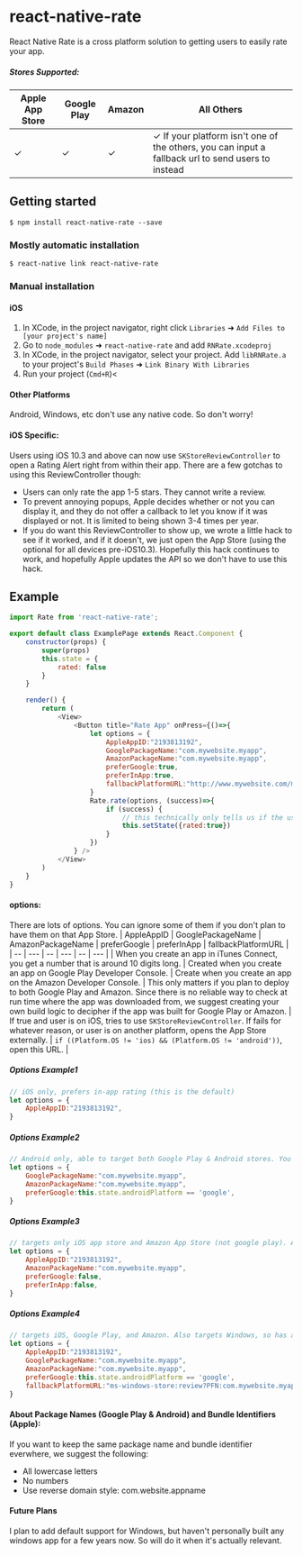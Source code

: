 
# react-native-rate
React Native Rate is a cross platform solution to getting users to easily rate your app.

##### Stores Supported:
| Apple App Store | Google Play | Amazon | All Others |
| --------------- | ----------- | ------ | ---------- |
| ✓              |        ✓    |   ✓    |  ✓ If      your platform isn't one of the others, you can input a fallback url to send users to instead    |

## Getting started

`$ npm install react-native-rate --save`

### Mostly automatic installation

`$ react-native link react-native-rate`

### Manual installation
#### iOS

1. In XCode, in the project navigator, right click `Libraries` ➜ `Add Files to [your project's name]`
2. Go to `node_modules` ➜ `react-native-rate` and add `RNRate.xcodeproj`
3. In XCode, in the project navigator, select your project. Add `libRNRate.a` to your project's `Build Phases` ➜ `Link Binary With Libraries`
4. Run your project (`Cmd+R`)<

#### Other Platforms
Android, Windows, etc don't use any native code. So don't worry!

#### iOS Specific:

Users using iOS 10.3 and above can now use `SKStoreReviewController` to open a Rating Alert right from within their app. There are a few gotchas to using this ReviewController though:
- Users can only rate the app 1-5 stars. They cannot write a review.
- To prevent annoying popups, Apple decides whether or not you can display it, and they do not offer a callback to let you know if it was displayed or not. It is limited to being shown 3-4 times per year.
- If you do want this ReviewController to show up, we wrote a little hack to see if it worked, and if it doesn't, we just open the App Store (using the optional for all devices pre-iOS10.3). Hopefully this hack continues to work, and hopefully Apple updates the API so we don't have to use this hack.

## Example
```javascript
import Rate from 'react-native-rate';

export default class ExamplePage extends React.Component {
    constructor(props) {
        super(props)
        this.state = {
            rated: false
        }
    }

    render() {
        return (
            <View>
                <Button title="Rate App" onPress={()=>{
                    let options = {
                        AppleAppID:"2193813192",
                        GooglePackageName:"com.mywebsite.myapp",
                        AmazonPackageName:"com.mywebsite.myapp",
                        preferGoogle:true,
                        preferInApp:true,
                        fallbackPlatformURL:"http://www.mywebsite.com/myapp.html",
                    }
                    Rate.rate(options, (success)=>{
                        if (success) {
                            // this technically only tells us if the user successfully went to the Review Page. Whether they actually did anything, we do not know.
                            this.setState({rated:true})
                        }
                    })
                } />
            </View>
        )
    }
}
```

#### options:
There are lots of options. You can ignore some of them if you don't plan to have them on that App Store. 
| AppleAppID | GooglePackageName | AmazonPackageName | preferGoogle | preferInApp | fallbackPlatformURL |
| -- | --- | -- | --- | -- | --- |
| When you create an app in iTunes Connect, you get a number that is around 10 digits long. | Created when you create an app on Google Play Developer Console. | Create when you create an app on the Amazon Developer Console. | This only matters if you plan to deploy to both Google Play and Amazon. Since there is no reliable way to check at run time where the app was downloaded from, we suggest creating your own build logic to decipher if the app was built for Google Play or Amazon. | If true and user is on iOS, tries to use `SKStoreReviewController`. If fails for whatever reason, or user is on another platform, opens the App Store externally. | `if ((Platform.OS != 'ios) && (Platform.OS != 'android'))`, open this URL. |


##### Options Example1
```javascript
// iOS only, prefers in-app rating (this is the default)
let options = {
    AppleAppID:"2193813192",
}
````

##### Options Example2
```javascript
// Android only, able to target both Google Play & Android stores. You have to write custom build code to find out if the build was for the Amazon App Store, or Google Play
let options = {
    GooglePackageName:"com.mywebsite.myapp",
    AmazonPackageName:"com.mywebsite.myapp",
    preferGoogle:this.state.androidPlatform == 'google',
}
```

##### Options Example3
```javascript
// targets only iOS app store and Amazon App Store (not google play). Also, on iOS, doesn't open SKStoreReviewController. 
let options = {
    AppleAppID:"2193813192",
    AmazonPackageName:"com.mywebsite.myapp",
    preferGoogle:false,
    preferInApp:false,
}
````

##### Options Example4
```javascript
// targets iOS, Google Play, and Amazon. Also targets Windows, so has a specific URL if Platform isn't ios or android. Like example 2, custom build tools are used to check if built for Google Play or Amazon. Prefers inapp rating for iOS.
let options = {
    AppleAppID:"2193813192",
    GooglePackageName:"com.mywebsite.myapp",
    AmazonPackageName:"com.mywebsite.myapp",
    preferGoogle:this.state.androidPlatform == 'google',
    fallbackPlatformURL:"ms-windows-store:review?PFN:com.mywebsite.myapp",
}
````

#### About Package Names (Google Play & Android) and Bundle Identifiers (Apple):
If you want to keep the same package name and bundle identifier everwhere, we suggest the following: 
- All lowercase letters
- No numbers
- Use reverse domain style: com.website.appname 

#### Future Plans
I plan to add default support for Windows, but haven't personally built any windows app for a few years now. So will do it when it's actually relevant.

